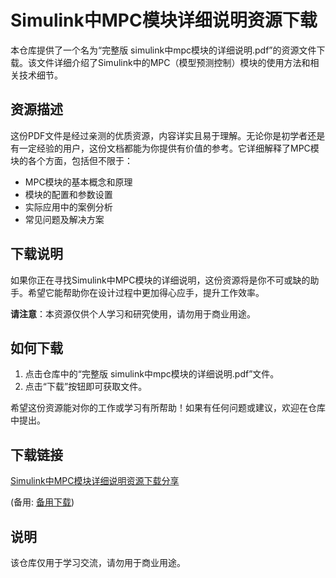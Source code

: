# Simulink中MPC模块详细说明资源下载

本仓库提供了一个名为“完整版 simulink中mpc模块的详细说明.pdf”的资源文件下载。该文件详细介绍了Simulink中的MPC（模型预测控制）模块的使用方法和相关技术细节。

## 资源描述

这份PDF文件是经过亲测的优质资源，内容详实且易于理解。无论你是初学者还是有一定经验的用户，这份文档都能为你提供有价值的参考。它详细解释了MPC模块的各个方面，包括但不限于：

- MPC模块的基本概念和原理
- 模块的配置和参数设置
- 实际应用中的案例分析
- 常见问题及解决方案

## 下载说明

如果你正在寻找Simulink中MPC模块的详细说明，这份资源将是你不可或缺的助手。希望它能帮助你在设计过程中更加得心应手，提升工作效率。

**请注意**：本资源仅供个人学习和研究使用，请勿用于商业用途。

## 如何下载

1. 点击仓库中的“完整版 simulink中mpc模块的详细说明.pdf”文件。
2. 点击“下载”按钮即可获取文件。

希望这份资源能对你的工作或学习有所帮助！如果有任何问题或建议，欢迎在仓库中提出。

## 下载链接
[Simulink中MPC模块详细说明资源下载分享](https://pan.quark.cn/s/cb1bea458f57) 

(备用: [备用下载](https://pan.baidu.com/s/12bovdg1ArMlazLGYHc6Hgg?pwd=1234))

## 说明

该仓库仅用于学习交流，请勿用于商业用途。
